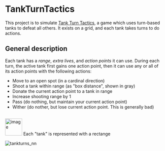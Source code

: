 # TankTurnTactics

This project is to simulate [Tank Turn Tactics](https://youtu.be/aOYbR-Q_4Hs), a game which uses turn-based tanks to defeat all others. It exists on a grid, and each tank takes turns to do actions. 

## General description
Each tank has a *range*, *extra lives*, and *action points* it can use. During each turn, the active tank first gains one action point, then it can use any or all of its action points with the following actions:
- Move to an open spot (in a cardinal direction)
- Shoot a tank within range (as "box distance", shown in gray)
- Donate the current action point to a tank in range
- Increase shooting range by 1
- Pass (do nothing, but maintain your current action point)
- Wither (do nother, but lose current action point. This is generally bad)

##
<img width="55" alt="image" src="https://user-images.githubusercontent.com/9828010/236706502-01b3ef53-339e-49c5-a30d-2556a4e03696.png">
Each "tank" is represented with a rectange

![tankturns_nn](https://user-images.githubusercontent.com/9828010/236706222-56200bc2-b24b-47f7-9916-1cc8327d634e.gif)

